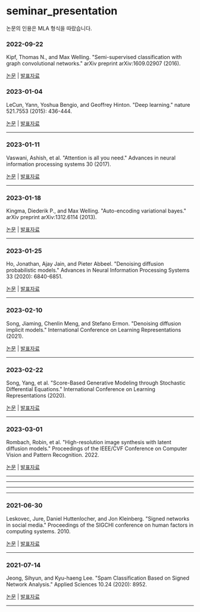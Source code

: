# seminar_presentation
 
논문의 인용은 MLA 형식을 따랐습니다.

### 2022-09-22

Kipf, Thomas N., and Max Welling. "Semi-supervised classification with graph convolutional networks." arXiv preprint arXiv:1609.02907 (2016).

[논문](Semi-supervised_Classification_with_Graph_Convolutional_Networks.pdf) | 
[발표자료](Graph_Convolution_Network.pptx)

### 2023-01-04

LeCun, Yann, Yoshua Bengio, and Geoffrey Hinton. "Deep learning." nature 521.7553 (2015): 436-444.

[논문](2023-01-04/Nature_Deep_Learning.pdf) | 
[발표자료](2023-01-04/Nature_Deep_Learning.pptx)

---

### 2023-01-11

Vaswani, Ashish, et al. "Attention is all you need." Advances in neural information processing systems 30 (2017).

[논문](2023-01-11/Attention_is_all_you_need.pdf) | 
[발표자료](2023-01-11/Attention_is_all_you_need.pptx)

---

### 2023-01-18

Kingma, Diederik P., and Max Welling. "Auto-encoding variational bayes." arXiv preprint arXiv:1312.6114 (2013).

[논문](2023-01-18/Auto-Encoding_Variational_Bayes.pdf) | 
[발표자료](2023-01-18/Auto-Encoding_Variational_Bayes.pptx)

---

### 2023-01-25

Ho, Jonathan, Ajay Jain, and Pieter Abbeel. "Denoising diffusion probabilistic models." Advances in Neural Information Processing Systems 33 (2020): 6840-6851.

[논문](2023-01-25/Denoising_Diffusion_Probabilistic_Models.pdf) | 
[발표자료](2023-01-25/Denoising_Diffusion_Probabilistic_Models.pptx)

---

### 2023-02-10

Song, Jiaming, Chenlin Meng, and Stefano Ermon. "Denoising diffusion implicit models." International Conference on Learning Representations (2021).

[논문](2023-02-10/Denoising_Diffusion_Implicit_Models.pdf) | 
[발표자료](2023-02-10/Denoising_Diffusion_Implicit_Models.pptx)

---

### 2023-02-22

Song, Yang, et al. "Score-Based Generative Modeling through Stochastic Differential Equations." International Conference on Learning Representations (2020).

[논문](2023-02-22/Score-Based_Generative_Modeling_through_Stochastic_Differential_Equations.pdf) | 
[발표자료](2023-02-22/Score-Based_Generative_Modeling_through_Stochastic_Differential_Equations.pptx)

---

### 2023-03-01

Rombach, Robin, et al. "High-resolution image synthesis with latent diffusion models." Proceedings of the IEEE/CVF Conference on Computer Vision and Pattern Recognition. 2022.

[논문](2023-03-01/High_Resolution_Image_Synthesis_with_Latent_Diffusion_Models.pdf) | 
[발표자료](2023-03-01/High_Resolution_Image_Synthesis_with_Latent_Diffusion_Models.pptx)

---

---

---

---

### 2021-06-30

Leskovec, Jure, Daniel Huttenlocher, and Jon Kleinberg. "Signed networks in social media." Proceedings of the SIGCHI conference on human factors in computing systems. 2010.

[논문](Signed_Networks_in_Social_Media.pdf) | 
[발표자료](Signed_Networks_in_Social_Media.pptx)

---

### 2021-07-14

Jeong, Sihyun, and Kyu-haeng Lee. "Spam Classification Based on Signed Network Analysis." Applied Sciences 10.24 (2020): 8952.

[논문](Spam_Classification_Based_on_Signed_Network_Analysis.pdf) | 
[발표자료](Spam_Classification_Based_on_Signed_Network_Analysis.pptx)

---



